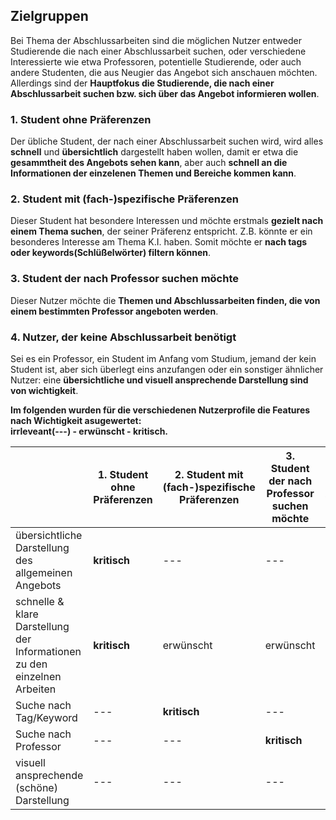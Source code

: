## Zielgruppen  
Bei Thema der Abschlussarbeiten sind die möglichen Nutzer entweder Studierende die nach einer Abschlussarbeit suchen, oder verschiedene Interessierte wie etwa Professoren, potentielle Studierende, oder auch andere Studenten, die aus Neugier das Angebot sich anschauen möchten. Allerdings sind der **Hauptfokus die Studierende, die nach einer Abschlussarbeit suchen bzw. sich über das Angebot informieren wollen**.

### 1. Student ohne Präferenzen
Der übliche Student, der nach einer Abschlussarbeit suchen wird, wird alles **schnell** und **übersichtlich** dargestellt haben wollen, damit er etwa die **gesammtheit des Angebots sehen kann**, aber auch **schnell an die Informationen der einzelenen Themen und Bereiche kommen kann**.

### 2. Student mit (fach-)spezifische Präferenzen
Dieser Student hat besondere Interessen und möchte erstmals **gezielt nach einem Thema suchen**, der seiner Präferenz entspricht. Z.B. könnte er ein besonderes Interesse am Thema K.I. haben. Somit möchte er **nach tags oder keywords(Schlüßelwörter) filtern können**.

### 3. Student der nach Professor suchen möchte
Dieser Nutzer möchte die **Themen und Abschlussarbeiten finden, die von einem bestimmten Professor angeboten werden**.

### 4. Nutzer, der keine Abschlussarbeit benötigt
Sei es ein Professor, ein Student im Anfang vom Studium, jemand der kein Student ist, aber sich überlegt eins anzufangen oder ein sonstiger ähnlicher Nutzer: eine **übersichtliche und visuell ansprechende Darstellung sind von wichtigkeit**.


**Im folgenden wurden für die verschiedenen Nutzerprofile die Features nach Wichtigkeit asugewertet: 
<br> irrleveant(---) - erwünscht - kritisch.**

|             | 1. Student ohne Präferenzen | 2. Student mit (fach-)spezifische Präferenzen | 3. Student der nach Professor suchen möchte | 4. Nutzer der keine Abschlussarbeit benötigt |
| ----------- | ----------- | ----------- | ----------- | ----------- |
| übersichtliche Darstellung des allgemeinen Angebots | **kritisch**       |     ---          | ---          | erwünscht          |
| schnelle & klare Darstellung der Informationen zu den einzelnen Arbeiten     | **kritisch**       | erwünscht          | erwünscht          | erwünscht          |
| Suche nach Tag/Keyword   | ---       | **kritisch**          | ---          | ---          |
| Suche nach Professor   | ---       | ---          | **kritisch**          | ---          |
| visuell ansprechende (schöne) Darstellung   | ---       | ---          | ---          | **kritisch**          |
